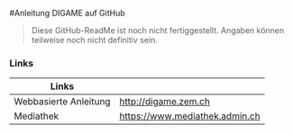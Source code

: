 #Anleitung DIGAME
auf GitHub

> Diese GitHub-ReadMe ist noch nicht fertiggestellt. Angaben können teilweise noch nicht definitiv sein. 

### Links

| Links |  |
| ------ | ----------- |
| Webbasierte Anleitung | http://digame.zem.ch |
| Mediathek | https://www.mediathek.admin.ch |
